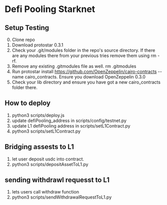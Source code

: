 # Defi Pooling Starknet

## Setup Testing
0. Clone repo
1. Download protostar 0.3.1
2. Check your .git/modules folder in the repo's source directory. If there are any modules there from your previous tries remove them using rm -rf. 
3. Remove any existing .gitmodules file as well. rm .gitmodules
4. Run protostar install https://github.com/OpenZeppelin/cairo-contracts --name cairo_contracts. Ensure you download OpenZeppelin 0.3.0
5. Check your lib directory and ensure you have got a new cairo_contracts folder there.

## How to deploy
1) python3 scripts/deploy.js
2) update defiPooling_address in scripts/config/testnet.py
3) update L1 defiPooling address in scripts/setL1Contract.py
4) python3 scripts/setL1Contract.py


## Bridging assests to L1
1) let user deposit usdc into contract.
2) python3 scripts/depositAssetToL1.py 


## sending withdrawl requesst to L1
1) lets users call withdraw function
3) python3 scripts/sendWithdrawalRequestToL1.py 
